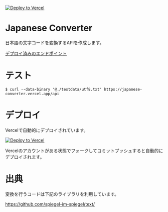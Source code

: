 [![Deploy to Vercel](/button)](https://vercel.com/import/project?template=https://github.com/yousan/japanese-converter/)

# Japanese Converter
日本語の文字コードを変換するAPIを作成します。

[デプロイ済みのエンドポイント](https://japanese-converter.vercel.app/api)

# テスト

```
$ curl --data-binary '@./testdata/utf8.txt' https://japanese-converter.vercel.app/api
```

# デプロイ
Vercelで自動的にデプロイされています。

[![Deploy to Vercel](/button)](https://vercel.com/import/project?template=https://github.com/yousan/japanese-converter/)

Vercelのアカウントがある状態でフォークしてコミットプッシュすると自動的にデプロイされます。

# 出典
変換を行うコードは下記のライブラリを利用しています。

https://github.com/spiegel-im-spiegel/text/